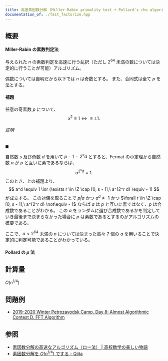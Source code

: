 ```yaml
---
title: 高速素因数分解 (Miller-Rabin primality test + Pollard's rho algorithm)
documentation_of: ./fast_factorize.hpp
---
```


## 概要
#### Miller-Rabin の素数判定法
与えられた $n$ の素数判定を高速に行う乱択（ただし $2^64$ 未満の数については決定的に行うことが可能）アルゴリズム。

偶数については自明だから以下では $n$ は奇数とする。
また、合同式は全て $p$ を法とする。

#### 補題
任意の奇素数 $p$ について、
$$
x^2 \equiv 1 \iff  \equiv \pm 1.
$$

###### 証明

$\blacksquare$

自然数 $s$ 及び奇数 $d$ を用いて $p - 1 = 2^s d$ とすると、Fermat の小定理から自然数 $a$ が $p$ と互いに素であるならば、
$$
a^{2^s d} \equiv 1.
$$
このとき、上の補題より、
$$
a^d \equiv 1 \lor (\exists r \in \Z \cap [0, s - 1],\ a^{2^r d} \equiv - 1)
$$
が成立する。
この対偶を取ることで
$p \not| a$ かつ $a^d \not\equiv 1$ かつ $\forall r \in \Z \cap [0, s - 1],\ a^{2^r d} \not\equiv - 1$ ならば $a$ は $p$ と互いに素ではなく、$p$ は合成数であることがわかる。
この $a$ をランダムに選び合成数であるかを判定していき最後まで決まらなかった場合に $p$ は素数であるとするのがアルゴリズムの概要である。

ここで、$a < 2^{64}$ 未満の $n$ については決まった高々 7 個の $a$ を用いることで決定的に判定可能であることがわかっている。

#### Pollard の $\rho$ 法

## 計算量
$O(n^{1/4})$

## 問題例
- [2019-2020 Winter Petrozavodsk Camp, Day 8: Almost Algorithmic Contest D. FFT Algorithm](https://codeforces.com/gym/103261/problem/D)

## 参照
- [素因数分解の高速なアルゴリズム（ロー法） | 高校数学の美しい物語](https://manabitimes.jp/math/1192)
- [素因数分解を $O(n^{1/4})$ でする - Qiita](https://qiita.com/Kiri8128/items/eca965fe86ea5f4cbb98)
